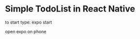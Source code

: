 <!-- 
  part 1
  https://www.youtube.com/watch?v=0kL6nhutjQ8

  part 2
  https://www.youtube.com/watch?v=00HFzh3w1B8&list=PLYBvEAka-q1hJuwRPYQPlEBBRm7_qGw_2

 -->


# Simple TodoList in React Native


to start type:
expo start

open expo on phone 